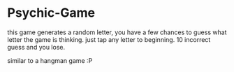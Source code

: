 # Psychic-Game

this game generates a random letter, you have a few chances to guess what letter the game is thinking. 
just tap any letter to beginning. 10 incorrect guess and you lose. 

similar to a hangman game :P
